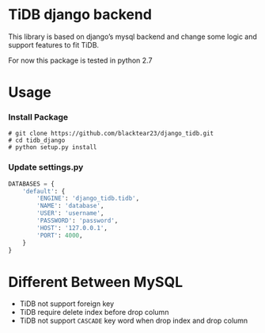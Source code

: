 # TiDB django backend

This library is based on django’s mysql backend and change some logic and support features to fit TiDB.

For now this package is tested in python 2.7

# Usage

### Install Package

```
# git clone https://github.com/blacktear23/django_tidb.git
# cd tidb_django
# python setup.py install
```

### Update settings.py

```python
DATABASES = {
    'default': {
        'ENGINE': 'django_tidb.tidb',
        'NAME': 'database',
        'USER': 'username',
        'PASSWORD': 'password',
        'HOST': '127.0.0.1',
        'PORT': 4000,
    }
}
```

# Different Between MySQL

* TiDB not support foreign key
* TiDB require delete index before drop column
* TiDB not support `CASCADE` key word when drop index and drop column
